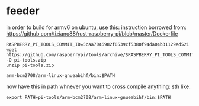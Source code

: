 # feeder

in order to build for armv6 on ubuntu, use this:
instruction borrowed from: <https://github.com/tiziano88/rust-raspberry-pi/blob/master/Dockerfile>
```
RASPBERRY_PI_TOOLS_COMMIT_ID=5caa7046982f0539cf5380f94da04b31129ed521
wget https://github.com/raspberrypi/tools/archive/$RASPBERRY_PI_TOOLS_COMMIT_ID.zip -O pi-tools.zip
unzip pi-tools.zip

arm-bcm2708/arm-linux-gnueabihf/bin:$PATH
```
now  have this in path whnever you want to cross compile anything: sth like:
```
export PATH=pi-tools/arm-bcm2708/arm-linux-gnueabihf/bin:$PATH
```

